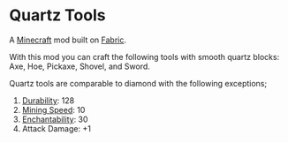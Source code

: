 # Quartz Tools

A [Minecraft](minecraft.net) mod built on [Fabric](fabricmc.net).

With this mod you can craft the following tools with smooth quartz blocks: Axe, Hoe, Pickaxe, Shovel, and Sword.

Quartz tools are comparable to diamond with the following exceptions;

1. [Durability](https://minecraft.fandom.com/wiki/Durability#Item_durability): 128
1. [Mining Speed](https://minecraft.gamepedia.com/Breaking#Speed): 10
1. [Enchantability](https://minecraft.gamepedia.com/Enchanting/Mechanics#Enchantability): 30
1. Attack Damage: +1